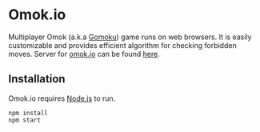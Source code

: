 # Omok.io

Multiplayer Omok (a.k.a [Gomoku](https://en.wikipedia.org/wiki/Gomoku)) game runs on web browsers. It is easily customizable and provides efficient algorithm for checking forbidden moves. Server for [omok.io](https://github.com/agemor/omok.io) can be found [here](https://github.com/agemor/omok.io-server).

## Installation

Omok.io requires [Node.js](https://nodejs.org) to run.

```
npm install
npm start
```